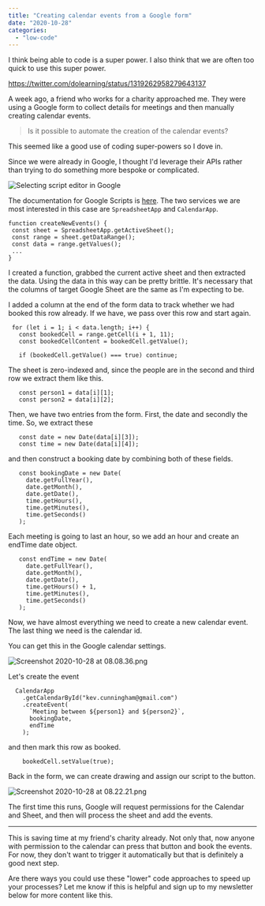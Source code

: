 ```yaml
---
title: "Creating calendar events from a Google form"
date: "2020-10-28"
categories: 
  - "low-code"
---
```


I think being able to code is a super power. I also think that we are often too quick to use this super power.

https://twitter.com/dolearning/status/1319262958279643137

  
A week ago, a friend who works for a charity approached me. They were using a Google form to collect details for meetings and then manually creating calendar events.

> Is it possible to automate the creation of the calendar events?

This seemed like a good use of coding super-powers so I dove in.

Since we were already in Google, I thought I'd leverage their APIs rather than trying to do something more bespoke or complicated.

![Selecting script editor in Google](/images/oabVol0qz.png)

The documentation for Google Scripts is [here](https://developers.google.com/apps-script/reference/spreadsheet/spreadsheet-app). The two services we are most interested in this case are `SpreadsheetApp` and `CalendarApp`.

```
function createNewEvents() {
 const sheet = SpreadsheetApp.getActiveSheet();
 const range = sheet.getDataRange();
 const data = range.getValues();
 ...
}
```

I created a function, grabbed the current active sheet and then extracted the data. Using the data in this way can be pretty brittle. It's necessary that the columns of target Google Sheet are the same as I'm expecting to be.

I added a column at the end of the form data to track whether we had booked this row already. If we have, we pass over this row and start again.

```
 for (let i = 1; i < data.length; i++) {
   const bookedCell = range.getCell(i + 1, 11);
   const bookedCellContent = bookedCell.getValue();

   if (bookedCell.getValue() === true) continue;
```

The sheet is zero-indexed and, since the people are in the second and third row we extract them like this.

```
   const person1 = data[i][1];
   const person2 = data[i][2];
```

Then, we have two entries from the form. First, the date and secondly the time. So, we extract these

```
   const date = new Date(data[i][3]);
   const time = new Date(data[i][4]);
```

and then construct a booking date by combining both of these fields.

```
   const bookingDate = new Date(
     date.getFullYear(),
     date.getMonth(),
     date.getDate(),
     time.getHours(),
     time.getMinutes(),
     time.getSeconds()
   );
```

Each meeting is going to last an hour, so we add an hour and create an endTime date object.

```
   const endTime = new Date(
     date.getFullYear(),
     date.getMonth(),
     date.getDate(),
     time.getHours() + 1,
     time.getMinutes(),
     time.getSeconds()
   );
```

Now, we have almost everything we need to create a new calendar event. The last thing we need is the calendar id.

You can get this in the Google calendar settings.

![Screenshot 2020-10-28 at 08.08.36.png](/images/bZoUHHUFH.png)

Let's create the event

```
  CalendarApp
    .getCalendarById("kev.cunningham@gmail.com")
    .createEvent(
      `Meeting between ${person1} and ${person2}`,
      bookingDate,
      endTime
    );
```

and then mark this row as booked.

```
    bookedCell.setValue(true);
```

Back in the form, we can create drawing and assign our script to the button.

![Screenshot 2020-10-28 at 08.22.21.png](/images/2J37pAkVA.png)

The first time this runs, Google will request permissions for the Calendar and Sheet, and then will process the sheet and add the events.

* * *

This is saving time at my friend's charity already. Not only that, now anyone with permission to the calendar can press that button and book the events. For now, they don't want to trigger it automatically but that is definitely a good next step.

Are there ways you could use these "lower" code approaches to speed up your processes? Let me know if this is helpful and sign up to my newsletter below for more content like this.
